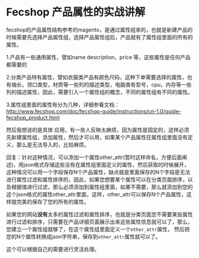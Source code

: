 Fecshop 产品属性的实战讲解
=======================


fecshop的产品属性结构参考的magento，是通过属性组来的，也就是新建产品的时候需要先选择产品属性组，选择产品属性组后，产品就有了属性组里面的所有的属性。

1.产品有一些通用属性，譬如name description，price 等，这些属性是任何产品都需要的

2.分类产品特有属性，譬如衣服类产品有颜色尺码，这种下单需要选择的属性，也有袖长，领口类型，材质等一些列的描述类型，电脑类有型号，cpu，内存等一些列的描述属性，因此，需要引入一个属性组的概念，不同的属性组有不同的属性。

3.属性组里面的属性有分为几种，详细参看文档：http://www.fecshop.com/doc/fecshop-guide/instructions/cn-1.0/guide-fecshop_product.html

然后我想说的是具体 应用，有一些人反映太麻烦，因为属性是固定的，这样必须先新建属性组，添加属性，然后才可以用，如果某个产品属性在属性组里面没有定义，那么是无法导入的，比较麻烦。

回复：针对这种情况，可以添加一个属性other_attr(暂时这样命名，方便后面阐述)，用json格式存储这些没有在属性组里面定义的属性，然后获取的时候展开，这种情况可以用一个字段保存N个产品属性，缺点就是里面保存的N个字段是无法进行属性过滤和属性排序的，因此，如果您想要某个属性可以在分类页面排序，以及根据值进行过滤，那么必须添加到属性组里面，如果不需要，那么就添加到您的这个json格式的属性other_attr里面，这样，other_attr可以保存N个产品属性，这样就完美的保存了您的所有的属性。

如果您的网站**没有**太多的属性过滤和属性排序，也就是分类页面您不需要某些属性进行过滤和排序，只需要在产品详细页面展示出来这些属性信息就可以了，那么，您建立一个属性组就够了，在这个属性组里面定义一个`other_attr`属性， 然后把您的N个属性转换成json字符串，保存到`other_attr`属性就可以了。

这个可以根据自己的需要进行灵活处理。






















